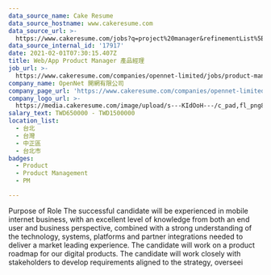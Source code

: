 ```yaml
---
data_source_name: Cake Resume
data_source_hostname: www.cakeresume.com
data_source_url: >-
  https://www.cakeresume.com/jobs?q=project%20manager&refinementList%5Blang_name%5D%5B0%5D=English&refinementList%5Bsalary_type%5D=per_year&range%5Bsalary_range%5D%5Bmin%5D=1000000&page=2
data_source_internal_id: '17917'
date: 2021-02-01T07:30:15.407Z
title: Web/App Product Manager 產品經理
job_url: >-
  https://www.cakeresume.com/companies/opennet-limited/jobs/product-manager-b3a25b
company_name: OpenNet 開網有限公司
company_page_url: 'https://www.cakeresume.com/companies/opennet-limited'
company_logo_url: >-
  https://media.cakeresume.com/image/upload/s---KIdOoH---/c_pad,fl_png8,h_200,w_200/v1574663536/bzaybcelyff1kqaqhhmr.png
salary_text: TWD650000 - TWD1500000
location_list:
  - 台北
  - 台灣
  - 中正區
  - 台北市
badges:
  - Product
  - Product Management
  - PM

---
```


Purpose of Role The successful candidate will be experienced in mobile internet business, with an excellent level of knowledge from both an end user and business perspective, combined with a strong understanding of the technology, systems, platforms and partner integrations needed to deliver a market leading experience. The candidate will work on a product roadmap for our digital products. The candidate will work closely with stakeholders to develop requirements aligned to the strategy, overseei